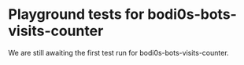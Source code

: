 # Playground tests for bodi0s-bots-visits-counter
We are still awaiting the first test run for bodi0s-bots-visits-counter.

